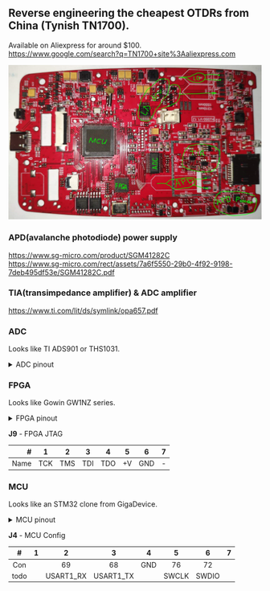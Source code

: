 ## Reverse engineering the cheapest OTDRs from China (Tynish TN1700).

Available on Aliexpress for around $100.<br>
https://www.google.com/search?q=TN1700+site%3Aaliexpress.com

![PCB](img/TN1700_pcb_2.png "PCB TN1700")

### APD(avalanche photodiode) power supply
https://www.sg-micro.com/product/SGM41282C<br>
https://www.sg-micro.com/rect/assets/7a6f5550-29b0-4f92-9198-7deb495df53e/SGM41282C.pdf<br>

### TIA(transimpedance amplifier) & ADC amplifier
https://www.ti.com/lit/ds/symlink/opa657.pdf

### ADC
Looks like TI ADS901 or THS1031.

<details>
<summary>ADC pinout</summary>

| Pin # | ADS901 | THS1031 | FPGA pin # || Pin # | ADS901 | THS1031 | FPGA pin # |
|-------|------|-----------|-----------|-|-------|------|------|------------|
| 1  | +VS    | AGND |   GND || 28 | +VS   | AVDD    | +V |
| 2  | LVDD   | DVDD |   +V  || 27 | IN    | AIN     | R19->TIA |
| 3  | D0 LSB | I/O0 |   23  || 26 | CM    | VREF    |  |
| 4  | D1     | I/O1 |   22  || 25 | LnBy  | REFBS   | GND |
| 5  | D2     | I/O2 |   21  || 24 | REFB  | REFBF   | C7->GND; C5->... |
| 6  | D3     | I/O3 |   20  || 23 | NC    | MODE    | R23->GND; R22->... |
| 7  | D4     | I/O4 |   19  || 22 | REFT  | REFTF   | C3->GND |
| 8  | D5     | I/O5 |   18  || 21 | LpBy  | REFTS   | R11 DNI |
| 9  | D6     | I/O6 |   17  || 20 | GND   | CLAMPIN | GND |
| 10 | D7     | I/O7 |   16  || 19 | GND   | CLAMP   | GND |
| 11 | D8     | I/O8 |   15  || 18 | +VS   | REFSENSE| GND |
| 12 | D9 MSB | I/O9 |   14  || 17 | Pwrdn | WR      | R5->GND |
| 13 | GND    |  OVR |       || 16 | _OE_  | _OE_    | R4->GND |
| 14 | GND    | DGND |   GND || 15 | CLK   | CLK     | 13 |

</details>

### FPGA
Looks like Gowin GW1NZ series.

<details>
<summary>FPGA pinout</summary>

|**#**|**Name**   |**Con** |
|--|-------------:|--------|
| 1|        VCCIO0|    Pwr |
| 2|          VSS |    Gnd |
| 3|          TCK |   J9-1 |
| 4|          TMS |   J9-2 |
| 5|          TDI |   J9-3 |
| 6|   IOT9A/SCLK |        |
| 7|          TDO |   J9-4 |
| 8|      **PB0** | MCU-35 |
| 9|      **PB1** | MCU-36 |
|10|      **PB2** | MCU-37 |
|11|              | MCU-45 |
|12|          VCC |    Pwr |
|**#**|**---------------**|**--------**|
|13|  **adc_clk** | ADC-15 |
|14| **adc_d[9]** | ADC-12 |
|15| **adc_d[8]** | ADC-11 |
|16| **adc_d[7]** | ADC-10 |
|17| **adc_d[6]** |  ADC-9 |
|18| **adc_d[5]** |  ADC-8 |
|19| **adc_d[4]** |  ADC-7 |
|20| **adc_d[3]** |  ADC-6 |
|21| **adc_d[2]** |  ADC-5 |
|22| **adc_d[1]** |  ADC-4 |
|23| **adc_d[0]** |  ADC-3 |
|24|      **ld2** |    LD2 |
|**#**|**---------------**|**--------**|
|25|       VCCIO1 |    Pwr |
|26|          VSS |    Gnd |
|27|      **ld1** |    LD1 |
|28|      **PB9** | MCU-96 |
|29|      **PB8** | MCU-95 |
|30|      **PB7** | MCU-93 |
|31|      **PB6** | MCU-92 |
|32|      **PB5** | MCU-91 |
|33| GCLKT_2/RPLL_T_in | 100Mhz |
|34|      **PB4** | MCU-90 |
|35|      **PB3** | MCU-89 |
|36|         VCCX |    Pwr |
|**#**|**---------------**|**--------**|
|37|          VCC |             Pwr |
|38|              |          MCU-67 |
|39|              |          MCU-64 |
|40|              |          MCU-59 |
|41|              |          MCU-46 |
|42|        MODE1 |       R149->GND |
|43|        MODE0 |       R146->GND |
|44|    JTAGSEL_N |       R153->GND |
|45|        READY |        R166->+V |
|46|         DONE | R142,R143 to D1 |
|47|      GCLKT_0 |                 |
|48|   RECONFIG_N |        R151->+V |

</details>

**J9** - FPGA JTAG

| #    | 1   |    2|    3|    4|   5|    6|  7|
|-----:|-----|-----|-----|-----|----|-----|---|
| Name | TCK | TMS | TDI | TDO | +V | GND | - |


### MCU
Looks like an STM32 clone from GigaDevice.

<details>
<summary>MCU pinout</summary>

| #| Con        |------------|
|--|------------|------------|
| 1|            |  PE2 | 
| 2|            |  PE3 | 
| 3|            |  PE4 | 
| 4|            |  PE5 | 
| 5|            |  PE6 | 
| 6|            | VBAT | 
| 7|            | PC13 | 
| 8| 32KHz      | OSC32_IN | 
| 9| 32KHz      | OSC32_OUT | 
|10| GND        |  VSS | 
|11|            |  VDD | 
|12| 25MHz      | OSC_IN | 
|13| 25MHz      | OSC_OUT | 
|14| R70,C36,S1 | NRST | 
|15|            |  PC0 | 
|16|            |  PC1 | 
|17|            |  PC2 | 
|18|            |  PC3 | 
|19|            |  VDD | 
|20|            | VSSA | 
|21|            | VREF+ | 
|22|            | VDDA | 
|23|            | PA0/WKUP | 
|24|            |  PA1 | 
|25|            |  PA2 | 
|**#**|**Con**|**------------**|
|26| Reboot |  PA3 |
|27|  GND   |  VSS |
|28|        |  VDD |
|29|        |  PA4 |
|30|        |  PA5 |
|31|        |  PA6 |
|32|        |  PA7 |
|33|        |  PC4 |
|34|        |  PC5 |
|35| FPGA-8 |  PB0 |
|36| FPGA-9 |  PB1 |
|37| FPGA-10| BOOT1/PB2 |
|38|        |  PE7 |
|39|        |  PE8 |
|40|        |  PE9 |
|41|        | PE10 |
|42|        | PE11 |
|43|        | PE12 |
|44|        | PE13 |
|45| FPGA-11| PE14 |
|46| FPGA-41| PE15 |
|47|        | PB10 |
|48|        | PB11 |
|49|        |VCAP_1|
|50|        |  VDD |
|**#**|**Con**|**------------**|
|51|  CS_U10   |   PB12 |
|52| U9,10 CLK |SPI2_SCK|
|53| U9,10 DO  |SPI2_MISO|
|54| U9,10 DI  |SPI2_MOSI|
|55|           |    PD8 |
|56|           |    PD9 |
|57|           |   PD10 |
|58|           |   PD11 |
|59|   FPGA-40 |   PD12 |
|60|     CS_U9 |   PD13 |
|61|           |   PD14 |
|62|           |   PD15 |
|63|           |    PC6 |
|64|   FPGA-39 |    PC7 |
|65|      SD-7 | PC8/SDIO_D0 |
|66|      SD-8 | PC9/SDIO_D1 |
|67|   FPGA-38 |    PA8 |
|68|   J4-3    |  UA1_TX |
|69|   J4-2    |  UA1_RX |
|70|   Type-C  | OTG_FS_DM |
|71|   Type-C  | OTG_FS_DP |
|72|   J4-6    | SWDIO/PA13 |
|73|           | VCAP_2 |
|74|           |    VSS |
|75|   +V      |    VDD |
|**#**|**Con**|**------------**|
|76| J4-5    |  SWCLK/PA14 |
|77|         | PA15 |
|78|    SD-1 | PC10/SDIO_D2 |
|79|    SD-2 | PC11/SDIO_D3 |
|80|    SD-5 | PC12/SDIO_CK |
|81|         | PD0 |
|82|         | PD1 |
|83|    SD-3 | PD2/SDIO_CMD |
|84|         | PD3 |
|85|         | PD4 |
|86|         | PD5 |
|87|         | PD6 |
|88|         | PD7 |
|89| FPGA-35 | PB3 |
|90| FPGA-34 | PB4 |
|91| FPGA-32 | PB5 |
|92| FPGA-31 | PB6 |
|93| FPGA-30 | PB7 |
|94|         | BOOT0 |
|95| FPGA-29 | PB8 |
|96| FPGA-28 | PB9 |
|97|         | PE0 |
|98|         | PE1 |
|99|         | VSS |
|00| +V      | VDD |


</details>

**J4** - MCU Config

|   # |    1 |        2 |          3|    4|      5|      6|7|
|:---:|:----:|:--------:|:---------:|:---:|:-----:|:-----:|-|
| Con |      |       69 |        68 | GND |    76 |    72 | |
| todo|      |USART1_RX | USART1_TX |     | SWCLK | SWDIO | |

